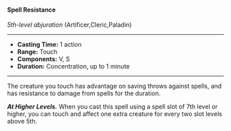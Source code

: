 #### Spell Resistance
*5th-level abjuration* (Artificer,Cleric,Paladin)
___
- **Casting Time:** 1 action
- **Range:** Touch
- **Components:** V, S
- **Duration:** Concentration, up to 1 minute
---
The creature you touch has advantage on saving
throws against spells, and has resistance to damage
from spells for the duration.

***At Higher Levels.*** When you cast this spell using
a spell slot of 7th level or higher, you can touch and
affect one extra creature for every two slot levels
above 5th.
